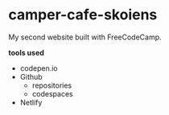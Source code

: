 # camper-cafe-skoiens
My second website built with FreeCodeCamp.

**tools used**
* codepen.io
* Github
    * repositories
    * codespaces
* Netlify
